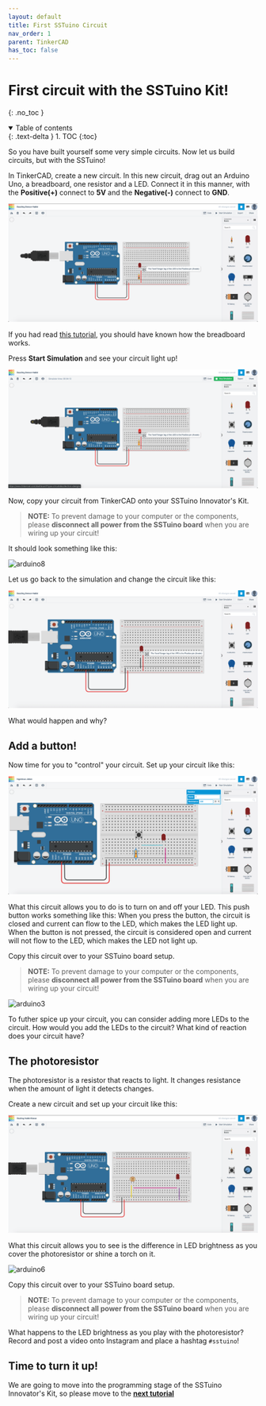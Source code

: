 ```yaml
---
layout: default
title: First SSTuino Circuit
nav_order: 1
parent: TinkerCAD
has_toc: false
---
```

# First circuit with the SSTuino Kit!

{: .no_toc }

<details open markdown="block">
  <summary>
    Table of contents
  </summary>
  {: .text-delta }
1. TOC
{:toc}
</details>

So you have built yourself some very simple circuits. Now let us build circuits, but with the SSTuino!

In TinkerCAD, create a new circuit. In this new circuit, drag out an Arduino Uno, a breadboard, one resistor and a LED. Connect it in this manner, with the **Positive(+)** connect to **5V** and the **Negative(-)** connect to **GND**. 

![arduino1](https://raw.githubusercontent.com/d3lta-v/SSTuino/master/Image%20Assets/Tutorial%20Image%20Assets/tinkercad/arduino1.png)

If you had read [this tutorial](https://d3lta-v.github.io/SSTuino/tutorials/Sec1/electronicBasics.html), you should have known how the breadboard works.

Press **Start Simulation** and see your circuit light up!

![arduino2](https://raw.githubusercontent.com/d3lta-v/SSTuino/master/Image%20Assets/Tutorial%20Image%20Assets/tinkercad/arduino2.png)

Now, copy your circuit from TinkerCAD onto your SSTuino Innovator's Kit. 

>**NOTE:** To prevent damage to your computer or the components, please **disconnect all power from the SSTuino board** when you are wiring up your circuit!

It should look something like this:

![arduino8](https://github.com/d3lta-v/SSTuino/blob/master/Image%20Assets/Tutorial%20Image%20Assets/tinkercad/arduino8.jpg?raw=true)

Let us go back to the simulation and change the circuit like this:

![arduino7](https://raw.githubusercontent.com/d3lta-v/SSTuino/master/Image%20Assets/Tutorial%20Image%20Assets/tinkercad/arduino7.png)

What would happen and why?

## Add a button!

Now time for you to "control" your circuit. Set up your circuit like this:

![arduino4](https://raw.githubusercontent.com/d3lta-v/SSTuino/master/Image%20Assets/Tutorial%20Image%20Assets/tinkercad/arduino4.png)

What this circuit allows you to do is to turn on and off your LED. This push button works something like this: When you press the button, the circuit is closed and current can flow to the LED, which makes the LED light up. When the button is not pressed, the circuit is considered open and current will not flow to the LED, which makes the LED not light up.

Copy this circuit over to your SSTuino board setup.

>**NOTE:** To prevent damage to your computer or the components, please **disconnect all power from the SSTuino board** when you are wiring up your circuit!

![arduino3](https://github.com/d3lta-v/SSTuino/blob/master/Image%20Assets/Tutorial%20Image%20Assets/tinkercad/Arduino3.gif?raw=true)

To futher spice up your circuit, you can consider adding more LEDs to the circuit. How would you add the LEDs to the circuit? What kind of reaction does your circuit have?

## The photoresistor

The photoresistor is a resistor that reacts to light. It changes resistance when the amount of light it detects changes.

Create a new circuit and set up your circuit like this:

![arduino5](https://raw.githubusercontent.com/d3lta-v/SSTuino/master/Image%20Assets/Tutorial%20Image%20Assets/tinkercad/arduino5.png)

What this circuit allows you to see is the difference in LED brightness as you cover the photoresistor or shine a torch on it. 

![arduino6](https://github.com/d3lta-v/SSTuino/blob/master/Image%20Assets/Tutorial%20Image%20Assets/tinkercad/arduino6.gif?raw=true)

Copy this circuit over to your SSTuino board setup.

>**NOTE:** To prevent damage to your computer or the components, please **disconnect all power from the SSTuino board** when you are wiring up your circuit!

What happens to the LED brightness as you play with the photoresistor? Record and post a video onto Instagram and place a hashtag `#sstuino`! 

## Time to turn it up!

We are going to move into the programming stage of the SSTuino Innovator's Kit, so please move to the **[next tutorial](https://d3lta-v.github.io/SSTuino/tutorials/Sec1/sstuinoProgram.html)**
